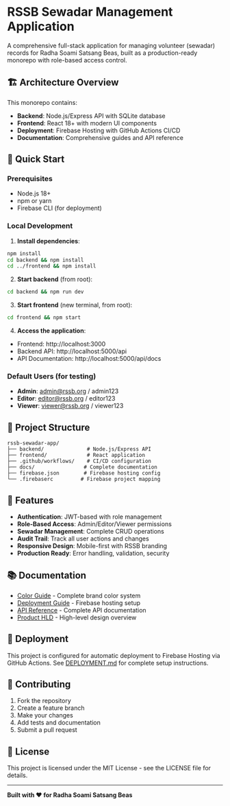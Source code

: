 # RSSB Sewadar Management Application

A comprehensive full-stack application for managing volunteer (sewadar) records for Radha Soami Satsang Beas, built as a production-ready monorepo with role-based access control.

## 🏗️ Architecture Overview

This monorepo contains:
- **Backend**: Node.js/Express API with SQLite database
- **Frontend**: React 18+ with modern UI components
- **Deployment**: Firebase Hosting with GitHub Actions CI/CD
- **Documentation**: Comprehensive guides and API reference

## 🚀 Quick Start

### Prerequisites
- Node.js 18+
- npm or yarn
- Firebase CLI (for deployment)

### Local Development

1. **Install dependencies**:
```bash
npm install
cd backend && npm install
cd ../frontend && npm install
```

2. **Start backend** (from root):
```bash
cd backend && npm run dev
```

3. **Start frontend** (new terminal, from root):
```bash
cd frontend && npm start
```

4. **Access the application**:
- Frontend: http://localhost:3000
- Backend API: http://localhost:5000/api
- API Documentation: http://localhost:5000/api/docs

### Default Users (for testing)
- **Admin**: admin@rssb.org / admin123
- **Editor**: editor@rssb.org / editor123  
- **Viewer**: viewer@rssb.org / viewer123

## 📁 Project Structure

```
rssb-sewadar-app/
├── backend/              # Node.js/Express API
├── frontend/             # React application
├── .github/workflows/    # CI/CD configuration
├── docs/                # Complete documentation
├── firebase.json        # Firebase hosting config
└── .firebaserc         # Firebase project mapping
```

## 🎯 Features

- **Authentication**: JWT-based with role management
- **Role-Based Access**: Admin/Editor/Viewer permissions
- **Sewadar Management**: Complete CRUD operations
- **Audit Trail**: Track all user actions and changes
- **Responsive Design**: Mobile-first with RSSB branding
- **Production Ready**: Error handling, validation, security

## 📚 Documentation

- [Color Guide](./docs/COLOR_GUIDE.md) - Complete brand color system
- [Deployment Guide](./docs/DEPLOYMENT.md) - Firebase hosting setup
- [API Reference](./docs/API_REFERENCE.md) - Complete API documentation
- [Product HLD](./docs/PRODUCT_HLD.md) - High-level design overview

## 🚀 Deployment

This project is configured for automatic deployment to Firebase Hosting via GitHub Actions. See [DEPLOYMENT.md](./docs/DEPLOYMENT.md) for complete setup instructions.

## 🤝 Contributing

1. Fork the repository
2. Create a feature branch
3. Make your changes
4. Add tests and documentation
5. Submit a pull request

## 📄 License

This project is licensed under the MIT License - see the LICENSE file for details.

---

**Built with ❤️ for Radha Soami Satsang Beas**